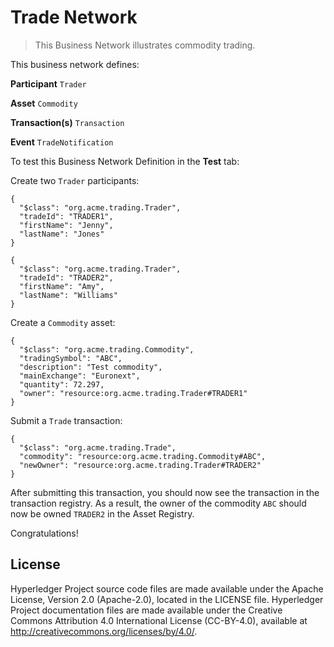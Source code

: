 # Trade Network

> This Business Network illustrates commodity trading.

This business network defines:

**Participant**
`Trader`

**Asset**
`Commodity`

**Transaction(s)**
`Transaction`

**Event**
`TradeNotification `

To test this Business Network Definition in the **Test** tab:

Create two `Trader` participants:

```
{
  "$class": "org.acme.trading.Trader",
  "tradeId": "TRADER1",
  "firstName": "Jenny",
  "lastName": "Jones"
}
```

```
{
  "$class": "org.acme.trading.Trader",
  "tradeId": "TRADER2",
  "firstName": "Amy",
  "lastName": "Williams"
}
```

Create a `Commodity` asset:

```
{
  "$class": "org.acme.trading.Commodity",
  "tradingSymbol": "ABC",
  "description": "Test commodity",
  "mainExchange": "Euronext",
  "quantity": 72.297,
  "owner": "resource:org.acme.trading.Trader#TRADER1"
}
```

Submit a `Trade` transaction:

```
{
  "$class": "org.acme.trading.Trade",
  "commodity": "resource:org.acme.trading.Commodity#ABC",
  "newOwner": "resource:org.acme.trading.Trader#TRADER2"
}
```

After submitting this transaction, you should now see the transaction in the transaction registry. As a result, the owner of the commodity `ABC` should now be owned `TRADER2` in the Asset Registry.

Congratulations!

## License <a name="license"></a>
Hyperledger Project source code files are made available under the Apache License, Version 2.0 (Apache-2.0), located in the LICENSE file. Hyperledger Project documentation files are made available under the Creative Commons Attribution 4.0 International License (CC-BY-4.0), available at http://creativecommons.org/licenses/by/4.0/.